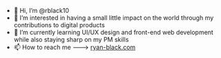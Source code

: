 - 👋 Hi, I’m @rblack10
- 👀 I’m interested in having a small little impact on the world through my contributions to digital products
- 🌱 I’m currently learning UI/UX design and front-end web development while also staying sharp on my PM skills
- 📫 How to reach me ---> [ryan-black.com](ryan-black.com)

<!---
rblack10/rblack10 is a ✨ special ✨ repository because its `README.md` (this file) appears on your GitHub profile.
You can click the Preview link to take a look at your changes.
--->
